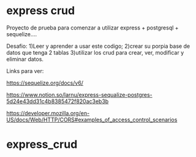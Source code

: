 # express crud

Proyecto de prueba para comenzar a utilizar express + postgresql + sequelize.... 


Desafio:
1)Leer y aprender a usar este codigo;
2)crear su porpia base de datos que tenga 2 tablas
3)utilizar los crud para crear, ver, modificar y eliminar datos.


Links para ver:

https://sequelize.org/docs/v6/

https://www.notion.so/larnu/express-sequalize-postgres-5d24e43dd31c4b8385472f820ac3eb3b

https://developer.mozilla.org/en-US/docs/Web/HTTP/CORS#examples_of_access_control_scenarios
 # express_crud
